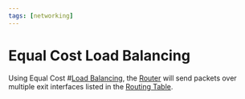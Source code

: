 ```yaml
---
tags: [networking]
---
```


# Equal Cost Load Balancing

Using Equal Cost #[Load Balancing](202210242151.md), the
[Router](202207061800.md) will send packets over multiple exit interfaces listed
in the [Routing Table](202210112056.md).
